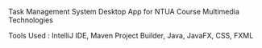 Task Management System Desktop App for NTUA Course Multimedia Technologies

Tools Used : IntelliJ IDE, Maven Project Builder, Java, JavaFX, CSS, FXML
